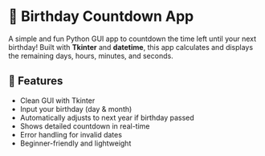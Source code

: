 # 🎂 Birthday Countdown App

A simple and fun Python GUI app to countdown the time left until your next birthday! Built with **Tkinter** and **datetime**, this app calculates and displays the remaining days, hours, minutes, and seconds.

## 🚀 Features
- Clean GUI with Tkinter
- Input your birthday (day & month)
- Automatically adjusts to next year if birthday passed
- Shows detailed countdown in real-time
- Error handling for invalid dates
- Beginner-friendly and lightweight

